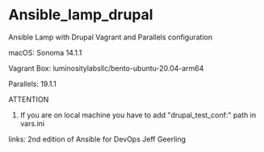 # Ansible_lamp_drupal
Ansible Lamp with Drupal Vagrant and Parallels configuration

macOS: Sonoma 14.1.1

Vagrant Box: luminositylabsllc/bento-ubuntu-20.04-arm64

Parallels: 19.1.1

ATTENTION
  1. If you are on local machine you have to add "drupal_test_conf:" path in vars.ini

links: 2nd edition of Ansible for DevOps Jeff Geerling
